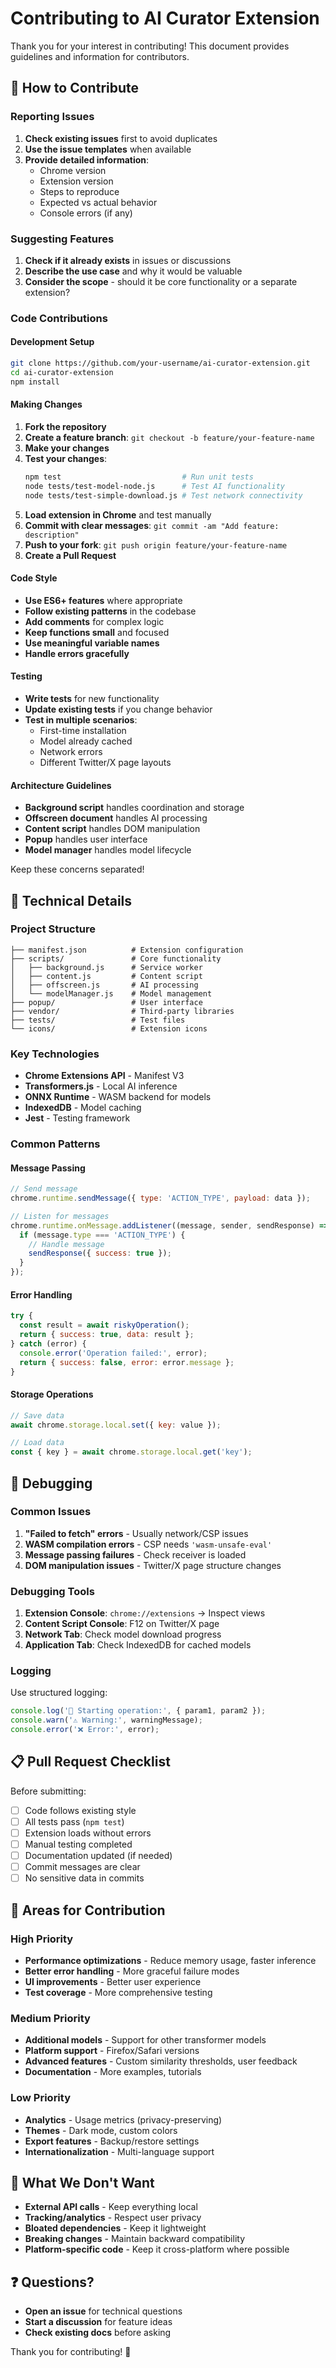 # Contributing to AI Curator Extension

Thank you for your interest in contributing! This document provides guidelines and information for contributors.

## 🤝 How to Contribute

### Reporting Issues

1. **Check existing issues** first to avoid duplicates
2. **Use the issue templates** when available
3. **Provide detailed information**:
   - Chrome version
   - Extension version
   - Steps to reproduce
   - Expected vs actual behavior
   - Console errors (if any)

### Suggesting Features

1. **Check if it already exists** in issues or discussions
2. **Describe the use case** and why it would be valuable
3. **Consider the scope** - should it be core functionality or a separate extension?

### Code Contributions

#### Development Setup

```bash
git clone https://github.com/your-username/ai-curator-extension.git
cd ai-curator-extension
npm install
```

#### Making Changes

1. **Fork the repository**
2. **Create a feature branch**: `git checkout -b feature/your-feature-name`
3. **Make your changes**
4. **Test your changes**:
   ```bash
   npm test                           # Run unit tests
   node tests/test-model-node.js      # Test AI functionality
   node tests/test-simple-download.js # Test network connectivity
   ```
5. **Load extension in Chrome** and test manually
6. **Commit with clear messages**: `git commit -am "Add feature: description"`
7. **Push to your fork**: `git push origin feature/your-feature-name`
8. **Create a Pull Request**

#### Code Style

- **Use ES6+ features** where appropriate
- **Follow existing patterns** in the codebase
- **Add comments** for complex logic
- **Keep functions small** and focused
- **Use meaningful variable names**
- **Handle errors gracefully**

#### Testing

- **Write tests** for new functionality
- **Update existing tests** if you change behavior
- **Test in multiple scenarios**:
  - First-time installation
  - Model already cached
  - Network errors
  - Different Twitter/X page layouts

#### Architecture Guidelines

- **Background script** handles coordination and storage
- **Offscreen document** handles AI processing
- **Content script** handles DOM manipulation
- **Popup** handles user interface
- **Model manager** handles model lifecycle

Keep these concerns separated!

## 🔧 Technical Details

### Project Structure

```
├── manifest.json          # Extension configuration
├── scripts/               # Core functionality
│   ├── background.js      # Service worker
│   ├── content.js         # Content script
│   ├── offscreen.js       # AI processing
│   └── modelManager.js    # Model management
├── popup/                 # User interface
├── vendor/                # Third-party libraries
├── tests/                 # Test files
└── icons/                 # Extension icons
```

### Key Technologies

- **Chrome Extensions API** - Manifest V3
- **Transformers.js** - Local AI inference
- **ONNX Runtime** - WASM backend for models
- **IndexedDB** - Model caching
- **Jest** - Testing framework

### Common Patterns

#### Message Passing
```javascript
// Send message
chrome.runtime.sendMessage({ type: 'ACTION_TYPE', payload: data });

// Listen for messages
chrome.runtime.onMessage.addListener((message, sender, sendResponse) => {
  if (message.type === 'ACTION_TYPE') {
    // Handle message
    sendResponse({ success: true });
  }
});
```

#### Error Handling
```javascript
try {
  const result = await riskyOperation();
  return { success: true, data: result };
} catch (error) {
  console.error('Operation failed:', error);
  return { success: false, error: error.message };
}
```

#### Storage Operations
```javascript
// Save data
await chrome.storage.local.set({ key: value });

// Load data
const { key } = await chrome.storage.local.get('key');
```

## 🐛 Debugging

### Common Issues

1. **"Failed to fetch" errors** - Usually network/CSP issues
2. **WASM compilation errors** - CSP needs `'wasm-unsafe-eval'`
3. **Message passing failures** - Check receiver is loaded
4. **DOM manipulation issues** - Twitter/X page structure changes

### Debugging Tools

1. **Extension Console**: `chrome://extensions` → Inspect views
2. **Content Script Console**: F12 on Twitter/X page
3. **Network Tab**: Check model download progress
4. **Application Tab**: Check IndexedDB for cached models

### Logging

Use structured logging:
```javascript
console.log('🔄 Starting operation:', { param1, param2 });
console.warn('⚠️ Warning:', warningMessage);
console.error('❌ Error:', error);
```

## 📋 Pull Request Checklist

Before submitting:

- [ ] Code follows existing style
- [ ] All tests pass (`npm test`)
- [ ] Extension loads without errors
- [ ] Manual testing completed
- [ ] Documentation updated (if needed)
- [ ] Commit messages are clear
- [ ] No sensitive data in commits

## 🎯 Areas for Contribution

### High Priority
- **Performance optimizations** - Reduce memory usage, faster inference
- **Better error handling** - More graceful failure modes
- **UI improvements** - Better user experience
- **Test coverage** - More comprehensive testing

### Medium Priority
- **Additional models** - Support for other transformer models
- **Platform support** - Firefox/Safari versions
- **Advanced features** - Custom similarity thresholds, user feedback
- **Documentation** - More examples, tutorials

### Low Priority
- **Analytics** - Usage metrics (privacy-preserving)
- **Themes** - Dark mode, custom colors
- **Export features** - Backup/restore settings
- **Internationalization** - Multi-language support

## 🚫 What We Don't Want

- **External API calls** - Keep everything local
- **Tracking/analytics** - Respect user privacy
- **Bloated dependencies** - Keep it lightweight
- **Breaking changes** - Maintain backward compatibility
- **Platform-specific code** - Keep it cross-platform where possible

## ❓ Questions?

- **Open an issue** for technical questions
- **Start a discussion** for feature ideas
- **Check existing docs** before asking

Thank you for contributing! 🎉